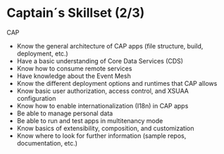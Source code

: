 # Captain´s Skillset (2/3)

CAP

- Know the general architecture of CAP apps (file structure, build, deployment, etc.)
- Have a basic understanding of Core Data Services (CDS)
- Know how to consume remote services
- Have knowledge about the Event Mesh
- Know the different deployment options and runtimes that CAP allows
- Know basic user authorization, access control, and XSUAA configuration
- Know how to enable internationalization (I18n) in CAP apps
- Be able to manage personal data
- Be able to run and test apps in multitenancy mode
- Know basics of extensibility, composition, and customization
- Know where to look for further information (sample repos, documentation, etc.)
